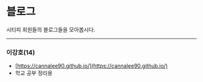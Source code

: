 # 블로그 

시티피 회원들의 블로그들을 모아봅시다.

---

### 이강호(14)
- [https://cannalee90.github.io/](https://cannalee90.github.io/)  
- 학교 공부 정리용
